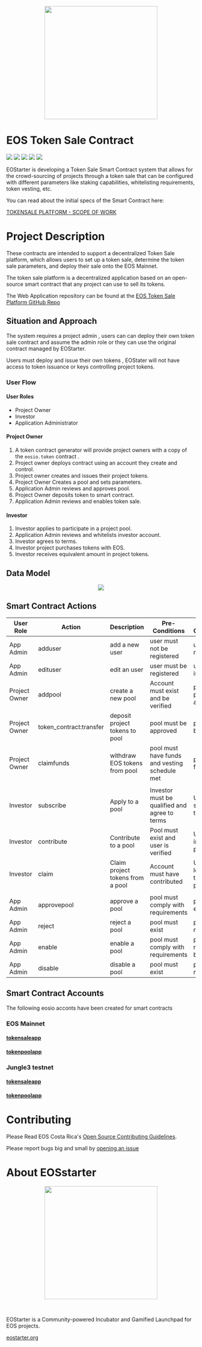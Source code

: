 <p align="center">
	<a href="https://eostarter.org">
		<img src="./docs/img/logo-words.png" width="300">
	</a>
</p>

# EOS Token Sale Contract

![](https://img.shields.io/github/license/eostarter/eostarter.sale-smart-contract) ![](https://img.shields.io/badge/code%20style-standard-brightgreen.svg) ![](https://img.shields.io/badge/%E2%9C%93-collaborative_etiquette-brightgreen.svg) ![](https://img.shields.io/twitter/follow/eostarter1.svg?style=social&logo=twitter) ![](https://img.shields.io/github/forks/eostarter/eostarter.sale-smart-contract?style=social)

EOStarter is developing a Token Sale Smart Contract system that allows for the crowd-sourcing of projects through a token sale that can be configured with different parameters like staking capabilities, whitelisting requirements, token vesting, etc.

You can read about the initial specs of the Smart Contract here:

[TOKENSALE PLATFORM - SCOPE OF WORK](https://medium.com/eostarter/eostarter-tokensale-platform-scope-of-work-4cb153c33ab6)


# Project Description
These contracts are intended to support a decentralized Token Sale platform, which allows users to set up a token sale, determine the token sale parameters, and deploy their sale onto the EOS Mainnet.

The token sale platform is a decentralized application based on an open-source smart contract that any project can use to sell its tokens.

The Web Application repository can be found at the [EOS Token Sale Platform GitHub Repo](https://github.com/eostarter/token-sale-platform)

## Situation and Approach

The system requires a project admin , users can can deploy their own token sale contract and assume the admin role or they can use the original contract managed by EOStarter.

Users must deploy and issue their own tokens , EOStater will not have access to token issuance or keys controlling project tokens.

### User Flow

#### User Roles
- Project Owner 
- Investor 
- Application Administrator

#### Project Owner
1. A token contract generator will provide project owners with a copy of the `eosio.token` contract .
1. Project owner deploys contract using an account they create and control.
1. Project owner creates and issues their project tokens.
1. Project Owner Creates a pool and sets parameters.
1. Application Admin reviews and approves pool.
1. Project Owner deposits token to smart contract.
1. Application Admin reviews and enables token sale.

#### Investor
1. Investor applies to participate in a project pool.
1. Application Admin reviews and whitelists investor account.
1. Investor agrees to terms.
1. Investor project purchases tokens with EOS.
1. Investor receives equivalent amount in project tokens.

## Data Model

<p align="center">
	<img src="./docs/img/data-model.png" >
</p>

## Smart Contract Actions 

| User Role | Action | Description | Pre-Conditions | Post-Conditions |
|---|---|---|---|---|
| App Admin  | adduser | add a new user | user must not be registered | user is registered  |
| App Admin  | edituser | edit an user | user must be registered  | user data is updated  |
| Project Owner | addpool | create a new pool | Account must exist and be verified | pool is pending approval
| Project Owner | token_contract:transfer | deposit project tokens to pool | pool must be approved | pool can be enabled | pool is funded |
| Project Owner | claimfunds  | withdraw EOS tokens from pool | pool must have funds and vesting schedule met | project is funded |
|  |   |   |   |   |
| Investor | subscribe | Apply to a pool | Investor must be qualified and agree to terms | User is subscribed to a pool |
| Investor | contribute  | Contribute to a pool  | Pool must exist and user is verified | User can invest in a pool |
| Investor | claim  | Claim project tokens from a pool | Account must have contributed | User no longer has tokens in pool |
|  |   |   |   |   |
| App Admin  | approvepool | approve a pool | pool must comply with requirements | pool is enabled  |
| App Admin  | reject | reject a pool | pool must exist | pool is rejected  |
| App Admin  | enable | enable a pool | pool must comply with requirements | pool is ready to be funded  |
| App Admin  | disable | disable a pool | pool must exist | pool is rejected  |



## Smart Contract Accounts 

The following eosio acconts have been created for smart contracts

### EOS Mainnet

#### [tokensaleapp](https://bloks.io/account/tokensaleapp)
#### [tokenpoolapp](https://bloks.io/account/tokensaleapp)

### Jungle3 testnet 

#### [tokensaleapp](https://jungle3.bloks.io/account/tokensaleapp)
#### [tokenpoolapp](https://jungle3.bloks.io/bloks.io/account/tokensaleapp)

# Contributing

Please Read EOS Costa Rica's [Open Source Contributing Guidelines](https://developers.eoscostarica.io/docs/open-source-guidelines).

Please report bugs big and small by [opening an issue](https://github.com/eostarter/eostarter.sale-smart-contract/issues)

# About EOSstarter

<p align="center">
	<a href="https://eostarter.org">
		<img src="./docs/img/logo-words.png" width="300">
	</a>
</p>
<br/>

EOStarter is a Community-powered Incubator and Gamified Launchpad for EOS projects.

[eostarter.org](https://eostarter.org/)
